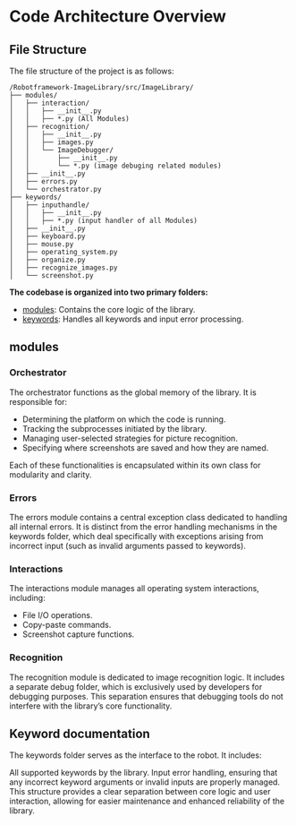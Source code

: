 # Code Architecture Overview
## File Structure

The file structure of the project is as follows:

```
/Robotframework-ImageLibrary/src/ImageLibrary/
├── modules/
│   ├── interaction/
│   │   ├── __init__.py
│   │   ├── *.py (All Modules)
│   ├── recognition/
│   │   ├── __init__.py
│   │   ├── images.py 
│   │   └── ImageDebugger/
│   │       ├── __init__.py
│   │       └── *.py (image debuging related modules)
│   ├── __init__.py
│   ├── errors.py
│   └── orchestrator.py
├── keywords/
│   ├── inputhandle/
│   │   ├── __init__.py
│   │   ├── *.py (input handler of all Modules)
│   ├── __init__.py
│   ├── keyboard.py
│   ├── mouse.py
│   ├── operating_system.py
│   ├── organize.py
│   ├── recognize_images.py
│   └── screenshot.py
```

**The codebase is organized into two primary folders:**

- [modules](\modules/): Contains the core logic of the library.
- [keywords](\keywords/): Handles all keywords and input error processing.


## modules
### Orchestrator
The orchestrator functions as the global memory of the library. It is responsible for:

- Determining the platform on which the code is running.
- Tracking the subprocesses initiated by the library.
- Managing user-selected strategies for picture recognition.
- Specifying where screenshots are saved and how they are named.

Each of these functionalities is encapsulated within its own class for modularity and clarity.

### Errors

The errors module contains a central exception class dedicated to handling all internal errors. It is distinct from the error handling mechanisms in the keywords folder, which deal specifically with exceptions arising from incorrect input (such as invalid arguments passed to keywords).

### Interactions

The interactions module manages all operating system interactions, including:

- File I/O operations.
- Copy-paste commands.
- Screenshot capture functions.

### Recognition

The recognition module is dedicated to image recognition logic. It includes a separate debug folder, which is exclusively used by developers for debugging purposes. This separation ensures that debugging tools do not interfere with the library’s core functionality.


## Keyword documentation
The keywords folder serves as the interface to the robot. It includes:

All supported keywords by the library.
Input error handling, ensuring that any incorrect keyword arguments or invalid inputs are properly managed.
This structure provides a clear separation between core logic and user interaction, allowing for easier maintenance and enhanced reliability of the library.
